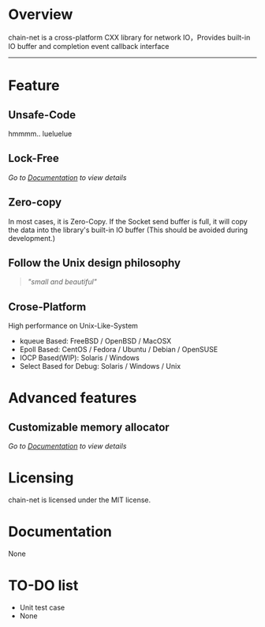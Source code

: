 # Overview
chain-net is a cross-platform CXX library for network IO，Provides built-in IO buffer and completion event callback interface

---

# Feature
## Unsafe-Code
hmmmm.. lueluelue

## Lock-Free
*Go to [Documentation](https://github.com/Xarvie/chain-net/blob/master/README.md#documentation) to view details*

## Zero-copy
In most cases, it is Zero-Copy. If the Socket send buffer is full, it will copy the data into the library's built-in IO buffer (This should be avoided during development.)

## Follow the Unix design philosophy
>*"small and beautiful"*

## Crose-Platform
High performance on Unix-Like-System
- kqueue Based: FreeBSD / OpenBSD / MacOSX
- Epoll Based: CentOS / Fedora / Ubuntu / Debian / OpenSUSE
- IOCP Based(WIP): Solaris / Windows
- Select Based for Debug: Solaris / Windows / Unix

# Advanced features
## Customizable memory allocator

*Go to [Documentation](https://github.com/Xarvie/chain-net/blob/master/README.md#documentation) to view details*

# Licensing

chain-net is licensed under the MIT license. 

# Documentation

None

# TO-DO list

- Unit test case
- None
